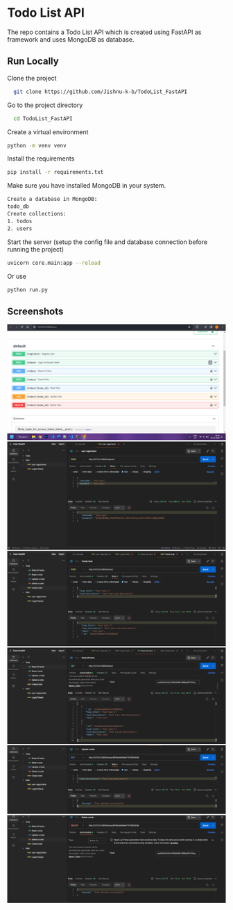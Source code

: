 # Todo List API

The repo contains a Todo List API which is created using FastAPI as framework and uses MongoDB as database.

## Run Locally

Clone the project

```bash
  git clone https://github.com/Jishnu-k-b/TodoList_FastAPI
```

Go to the project directory

```bash
  cd TodoList_FastAPI
```

Create a virtual environment

```bash
python -m venv venv
```

Install the requirements

```bash
pip install -r requirements.txt
```
Make sure you have installed MongoDB in your system.

```bash
Create a database in MongoDB:
todo_db
Create collections:
1. todos
2. users
```

Start the server (setup the config file and database connection before running the project)

```bash
uvicorn core.main:app --reload
```

Or use

```bash
python run.py
```

## Screenshots

![API docs](screenshots/api-docs.png?raw=true "API Docs")
![API docs](screenshots/user-reg.png?raw=true "User reg")
![API docs](screenshots/create-todo.png?raw=true "Create todo")
![API docs](screenshots/view-all-todos.png?raw=true "View all todo")
![API docs](screenshots/update-a-todo.png?raw=true "Update")
![API docs](screenshots/delete-a-todo.png?raw=true "Delete")

